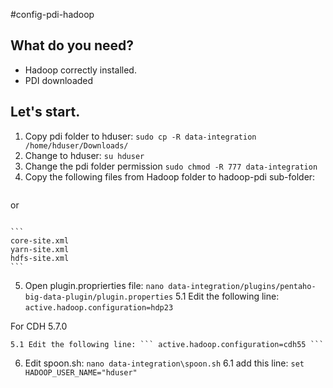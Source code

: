 #config-pdi-hadoop

## What do you need?

* Hadoop correctly installed.
* PDI downloaded

## Let's start.

1. Copy pdi folder to hduser: ```sudo cp -R data-integration /home/hduser/Downloads/```
2. Change to hduser: ``` su hduser ```
3. Change the pdi folder permission ```sudo chmod -R 777 data-integration```
4. Copy the following files from Hadoop folder to hadoop-pdi sub-folder:

``` cp -R /usr/local/hadoop/etc/hadoop/ data-integration/plugins/pentaho-big-data-plugin/hadoop-configurations/hdp23
```

or

```cp -R /usr/local/hadoop/etc/hadoop/ data-integration/plugins/pentaho-big-data-plugin/hadoop-configurations/cdh55
```


	```
	core-site.xml
	yarn-site.xml
	hdfs-site.xml
	```
5. Open plugin.proprierties file: ```nano data-integration/plugins/pentaho-big-data-plugin/plugin.properties```
	5.1 Edit the following line: ``` active.hadoop.configuration=hdp23 ```

For CDH 5.7.0

	5.1 Edit the following line: ``` active.hadoop.configuration=cdh55 ```


6. Edit spoon.sh: ```nano data-integration\spoon.sh```
	6.1 add this line: ```set HADOOP_USER_NAME="hduser"```
